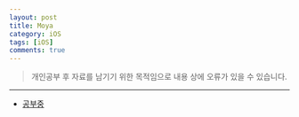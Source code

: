 ```yaml
---
layout: post
title: Moya
category: iOS
tags: [iOS]
comments: true
---
```


> 개인공부 후 자료를 남기기 위한 목적임으로 내용 상에 오류가 있을 수 있습니다.    

<hr>

- [공부중](https://devmjun.github.io/archive/Moya-Tutorial)
